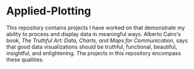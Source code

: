 # Applied-Plotting

This repository contains projects I have worked on that demonstrate my ability to process and display data in meaningful ways. Alberto Cairo's book, _The Truthful Art: Data, Charts, and Maps for Communication_, says that good data visualizations should be truthful, functional, beautiful, insightful, and enlightening. The projects in this repository encompass these qualities.

